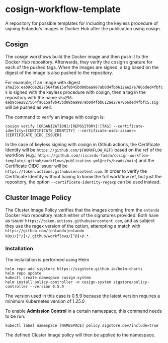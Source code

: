# cosign-workflow-template

A repository for possible templates for including the keyless procedure of signing Entando's images in Docker Hub after the publication using cosign.

## Cosign

The cosign workflows build the Docker image and then push it to the Docker Hub repository. Afterwards, they verify the cosign signature for each of the pushed tags.
When the images are signed, a tag based on the digest of the image is also pushed to the repository.

For example, if an image with digest `sha256:eab9c6e2827564fa615af8b45bd08baa987ab0d4fbb612ae27e7866ded4fbfc5` is signed with the keyless procedure with cosign, then a tag in the repository with the name `sha256-eab9c6e2827564fa615af8b45bd08baa987ab0d4fbb612ae27e7866ded4fbfc5.sig` will be pushed as well.

The command to verify an image with cosign is:

`cosign verify [ORGANIZATION]/[REPOSITORY]:[TAG] --certificate-identity=[CERTIFICATE_IDENTITY] --certificate-oidc-issuer=[CERTIFICATE_OIDC_ISSUER]`

In the case of keyless signing with cosign in Github actions, the Certificate Identity will be `https://github.com/${WORKFLOW_REF}` based on the ref of the workflow (e.g.: `https://github.com/riccardo-fadda/cosign-workflow-template/.github/workflows/publication.yml@refs/heads/main`) and the Certificate OIDC Issuer will be `https://token.actions.githubusercontent.com`.
In order to verify the Certificate Identity without having to know the full workflow ref, but just the repository, the option `--certificate-identity-regexp` can be used instead.

## Cluster Image Policy

The Cluster Image Policy verifies that the images coming from the `entando` Docker Hub repository match either of the signatures provided. Both have as issuer `https://token.actions.githubusercontent.com`, and as subject they use the regex version of the option, attempting a match with `https://github.com/(entando|entando-k8s)/[^/]+/.github/workflows/[^@]+@.*`.

### Installation

The installation is performed using Helm

```shell
helm repo add sigstore https://sigstore.github.io/helm-charts
helm repo update
kubectl create namespace cosign-system
helm install policy-controller -n cosign-system sigstore/policy-controller --version 0.5.9
```

The version used in this case is 0.5.9 because the latest version requires a minimum Kubernetes version of 1.25.0

To enable **Admission Control** in a certain namespace, this command needs to be run:

`kubectl label namespace [NAMESPACE] policy.sigstore.dev/include=true`

The defined Cluster Image policy will then be applied to the namespace.